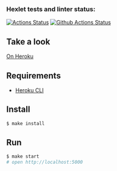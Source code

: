 ### Hexlet tests and linter status:
[![Actions Status](https://github.com/mellyssy/frontend-project-lvl4/workflows/hexlet-check/badge.svg)](https://github.com/mellyssy/frontend-project-lvl4/actions) [![Github Actions Status](https://github.com/hexlet-components/projects-frontend-l4-server/workflows/Node%20CI/badge.svg)](https://github.com/mellyssy/frontend-project-lvl4/actions)

## Take a look

[On Heroku](https://pacific-taiga-62450.herokuapp.com/)

## Requirements

* [Heroku CLI](https://devcenter.heroku.com/articles/heroku-cli)

## Install

```sh
$ make install
```

## Run

```sh
$ make start
# open http://localhost:5000
```
